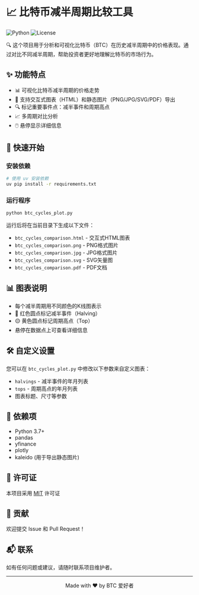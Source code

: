 # 📈 比特币减半周期比较工具

![Python](https://img.shields.io/badge/python-3.7+-blue.svg)
![License](https://img.shields.io/badge/License-MIT-green.svg)

🔍 这个项目用于分析和可视化比特币（BTC）在历史减半周期中的价格表现。通过对比不同减半周期，帮助投资者更好地理解比特币的市场行为。

## ✨ 功能特点

- 📊 可视化比特币减半周期的价格走势
- 🎨 支持交互式图表（HTML）和静态图片（PNG/JPG/SVG/PDF）导出
- 🔍 标记重要事件点：减半事件和周期高点
- 📈 多周期对比分析
- 🖱️ 悬停显示详细信息

## 🚀 快速开始

### 安装依赖

```bash
# 使用 uv 安装依赖
uv pip install -r requirements.txt
```

### 运行程序

```bash
python btc_cycles_plot.py
```

运行后将在当前目录下生成以下文件：
- `btc_cycles_comparison.html` - 交互式HTML图表
- `btc_cycles_comparison.png` - PNG格式图片
- `btc_cycles_comparison.jpg` - JPG格式图片
- `btc_cycles_comparison.svg` - SVG矢量图
- `btc_cycles_comparison.pdf` - PDF文档

## 📊 图表说明

- 每个减半周期用不同颜色的K线图表示
- 🔴 红色圆点标记减半事件（Halving）
- 🟡 黄色圆点标记周期高点（Top）
- 悬停在数据点上可查看详细信息

## 🛠️ 自定义设置

您可以在 `btc_cycles_plot.py` 中修改以下参数来自定义图表：

- `halvings` - 减半事件的年月列表
- `tops` - 周期高点的年月列表
- 图表标题、尺寸等参数

## 📝 依赖项

- Python 3.7+
- pandas
- yfinance
- plotly
- kaleido (用于导出静态图片)

## 📄 许可证

本项目采用 [MIT](LICENSE) 许可证

## 🤝 贡献

欢迎提交 Issue 和 Pull Request！

## 📬 联系

如有任何问题或建议，请随时联系项目维护者。

---

<div align="center">
  Made with ❤️  by BTC 爱好者
</div>
